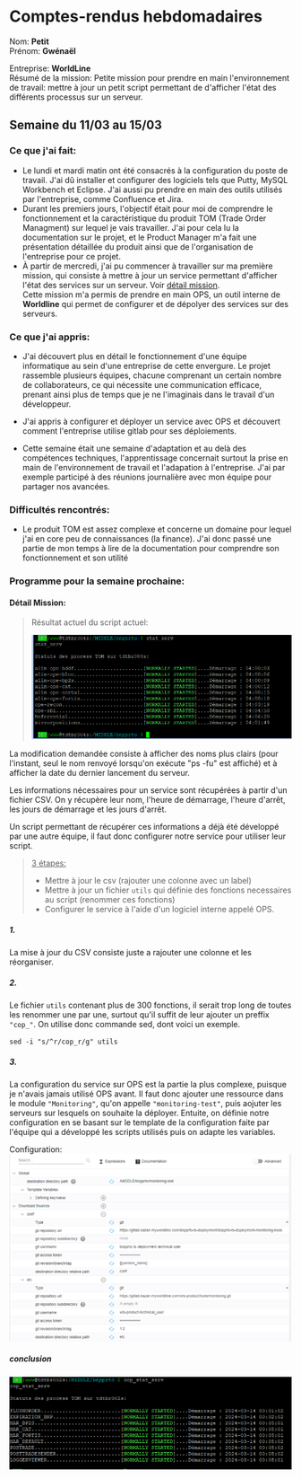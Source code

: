 # Comptes-rendus hebdomadaires
 
 Nom: **Petit** \
 Prénom: **Gwénaël**

 Entreprise: **WorldLine** \
 Résumé de la mission: Petite mission pour prendre en main l'environnement de travail: mettre à jour un petit script permettant de d'afficher l'état des différents processus sur un serveur.

 <h2>Semaine du 11/03 au 15/03</h2>


 <h3> Ce que j'ai fait:</h3>

 * Le lundi et mardi matin ont été consacrés à la configuration du poste de travail. J'ai dû installer et configurer des logiciels tels que Putty, MySQL Workbench et Eclipse. J'ai aussi pu prendre en main des outils utilisés par l'entreprise, comme Confluence et Jira.
 * Durant les premiers jours, l'objectif était pour moi de comprendre le fonctionnement et la caractéristique du produit TOM (Trade Order Managment) sur lequel je vais travailler. J'ai pour cela lu la documentation sur le projet, et le Product Manager m'a fait une présentation détaillée du produit ainsi que de l'organisation de l'entreprise pour ce projet.
 * À partir de mercredi, j'ai pu commencer à travailler sur ma première mission, qui consiste à mettre à jour un service permettant d'afficher l'état des services sur un serveur. Voir [détail mission](#détail-mission).\
 Cette mission m'a permis de prendre en main OPS, un outil interne de **Worldline** qui permet de configurer et de dépolyer des services sur des serveurs.

 <h3> Ce que j'ai appris:</h3>

 * J'ai découvert plus en détail le fonctionnement d'une équipe informatique au sein d'une entreprise de cette envergure. Le projet rassemble plusieurs équipes, chacune comprenant un certain nombre de collaborateurs, ce qui nécessite une communication efficace, prenant ainsi plus de temps que je ne l'imaginais dans le travail d'un développeur.

 * J'ai appris à configurer et déployer un service avec OPS et découvert comment l'entreprise utilise gitlab pour ses déploiements.

 * Cette semaine était une semaine d'adaptation et au delà des compétences techniques, l'apprentissage concernait surtout la prise en main de l'environnement de travail et l'adapation à l'entreprise. J'ai par exemple participé à des réunions journalière avec mon équipe pour partager nos avancées.

 <h3> Difficultés rencontrés:</h3>
 
 * Le produit TOM est assez complexe et concerne un domaine pour lequel j'ai en core peu de connaissances (la finance). J'ai donc passé une partie de mon temps à lire de la documentation pour comprendre son fonctionnement et son utilité


 <h3> Programme pour la semaine prochaine:</h3>


#### Détail Mission:

> Résultat actuel du script actuel:
>
>![](./images/stat_serv_result.PNG)

La modification demandée consiste à afficher des noms plus clairs (pour l'instant, seul le nom renvoyé lorsqu'on exécute "ps -fu" est affiché) et à afficher la date du dernier lancement du serveur.

Les informations nécessaires pour un service sont récupérées à partir d'un fichier CSV. On y récupère leur nom, l'heure de démarrage, l'heure d'arrêt, les jours de démarrage et les jours d'arrêt.

Un script permettant de récupérer ces informations a déjà été développé par une autre équipe, il faut donc configurer notre service pour utiliser leur script.

><u>3 étapes:</u>
>* Mettre à jour le csv (rajouter une colonne avec un label)
>* Mettre à jour un fichier `utils` qui définie des fonctions necessaires au script (renommer ces fonctions)
>* Configurer le service à l'aide d'un logiciel interne appelé OPS.
>

##### 1.
La mise à jour du CSV consiste juste a rajouter une colonne et les réorganiser.

##### 2.
Le fichier `utils` contenant plus de 300 fonctions, il serait trop long de toutes les renommer une par une, surtout qu'il suffit de leur ajouter un preffix `"cop_"`.
On utilise donc commande sed, dont voici un exemple.
```
sed -i "s/^r/cop_r/g" utils
```

##### 3.
La configuration du service sur OPS est la partie la plus complexe, puisque je n'avais jamais utilisé OPS avant.
Il faut donc ajouter une ressource dans le module `"Monitoring"`, qu'on appelle `"monitoring-test"`, puis aojuter les serveurs sur lesquels on souhaite la déployer.
Entuite, on définie notre configuration en se basant sur le template de la configuration faite par l'équipe qui a développé les scripts utilisés puis on adapte les variables. 

Configuration:
![](./images/config_ops_monitoring_test.png)

##### conclusion
![](./images/cop_stat_serv_result.PNG)